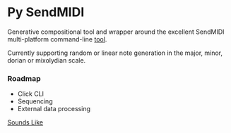 # Py SendMIDI

Generative compositional tool and wrapper around the excellent SendMIDI
multi-platform command-line [tool](https://github.com/gbevin/SendMIDI).

Currently supporting random or linear note generation in the major, minor, dorian
or mixolydian scale.

### Roadmap
- Click CLI
- Sequencing
- External data processing

[Sounds Like](http://kerbyferris.com/assets/py-sendmidi.mp3)
